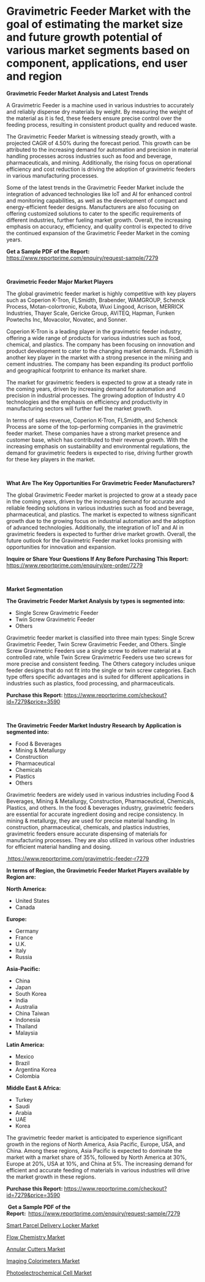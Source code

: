 <p><h1>Gravimetric Feeder Market with the goal of estimating the market size and future growth potential of various market segments based on component, applications, end user and region</h1></p><p><strong>Gravimetric Feeder Market Analysis and Latest Trends</strong></p>
<p><p>A Gravimetric Feeder is a machine used in various industries to accurately and reliably dispense dry materials by weight. By measuring the weight of the material as it is fed, these feeders ensure precise control over the feeding process, resulting in consistent product quality and reduced waste.</p><p>The Gravimetric Feeder Market is witnessing steady growth, with a projected CAGR of 4.50% during the forecast period. This growth can be attributed to the increasing demand for automation and precision in material handling processes across industries such as food and beverage, pharmaceuticals, and mining. Additionally, the rising focus on operational efficiency and cost reduction is driving the adoption of gravimetric feeders in various manufacturing processes.</p><p>Some of the latest trends in the Gravimetric Feeder Market include the integration of advanced technologies like IoT and AI for enhanced control and monitoring capabilities, as well as the development of compact and energy-efficient feeder designs. Manufacturers are also focusing on offering customized solutions to cater to the specific requirements of different industries, further fueling market growth. Overall, the increasing emphasis on accuracy, efficiency, and quality control is expected to drive the continued expansion of the Gravimetric Feeder Market in the coming years.</p></p>
<p><strong>Get a Sample PDF of the Report:&nbsp;</strong> <a href="https://www.reportprime.com/enquiry/request-sample/7279">https://www.reportprime.com/enquiry/request-sample/7279</a></p>
<p>&nbsp;</p>
<p><strong>Gravimetric Feeder Major Market Players</strong></p>
<p><p>The global gravimetric feeder market is highly competitive with key players such as Coperion K-Tron, FLSmidth, Brabender, WAMGROUP, Schenck Process, Motan-colortronic, Kubota, Wuxi Lingood, Acrison, MERRICK Industries, Thayer Scale, Gericke Group, AViTEQ, Hapman, Funken Powtechs Inc, Movacolor, Novatec, and Sonner.</p><p>Coperion K-Tron is a leading player in the gravimetric feeder industry, offering a wide range of products for various industries such as food, chemical, and plastics. The company has been focusing on innovation and product development to cater to the changing market demands. FLSmidth is another key player in the market with a strong presence in the mining and cement industries. The company has been expanding its product portfolio and geographical footprint to enhance its market share.</p><p>The market for gravimetric feeders is expected to grow at a steady rate in the coming years, driven by increasing demand for automation and precision in industrial processes. The growing adoption of Industry 4.0 technologies and the emphasis on efficiency and productivity in manufacturing sectors will further fuel the market growth.</p><p>In terms of sales revenue, Coperion K-Tron, FLSmidth, and Schenck Process are some of the top-performing companies in the gravimetric feeder market. These companies have a strong market presence and customer base, which has contributed to their revenue growth. With the increasing emphasis on sustainability and environmental regulations, the demand for gravimetric feeders is expected to rise, driving further growth for these key players in the market.</p></p>
<p>&nbsp;</p>
<p><strong>What Are The Key Opportunities For Gravimetric Feeder Manufacturers?</strong></p>
<p><p>The global Gravimetric Feeder market is projected to grow at a steady pace in the coming years, driven by the increasing demand for accurate and reliable feeding solutions in various industries such as food and beverage, pharmaceutical, and plastics. The market is expected to witness significant growth due to the growing focus on industrial automation and the adoption of advanced technologies. Additionally, the integration of IoT and AI in gravimetric feeders is expected to further drive market growth. Overall, the future outlook for the Gravimetric Feeder market looks promising with opportunities for innovation and expansion.</p></p>
<p><strong>Inquire or Share Your Questions If Any Before Purchasing This Report:</strong> <a href="https://www.reportprime.com/enquiry/pre-order/7279">https://www.reportprime.com/enquiry/pre-order/7279</a></p>
<p>&nbsp;</p>
<p><strong>Market Segmentation</strong></p>
<p><strong>The Gravimetric Feeder Market Analysis by types is segmented into:</strong></p>
<p><ul><li>Single Screw Gravimetric Feeder</li><li>Twin Screw Gravimetric Feeder</li><li>Others</li></ul></p>
<p><p>Gravimetric feeder market is classified into three main types: Single Screw Gravimetric Feeder, Twin Screw Gravimetric Feeder, and Others. Single Screw Gravimetric Feeders use a single screw to deliver material at a controlled rate, while Twin Screw Gravimetric Feeders use two screws for more precise and consistent feeding. The Others category includes unique feeder designs that do not fit into the single or twin screw categories. Each type offers specific advantages and is suited for different applications in industries such as plastics, food processing, and pharmaceuticals.</p></p>
<p><strong>Purchase this Report:&nbsp;</strong><a href="https://www.reportprime.com/checkout?id=7279&price=3590">https://www.reportprime.com/checkout?id=7279&price=3590</a></p>
<p>&nbsp;</p>
<p><strong>The Gravimetric Feeder Market Industry Research by Application is segmented into:</strong></p>
<p><ul><li>Food & Beverages</li><li>Mining & Metallurgy</li><li>Construction</li><li>Pharmaceutical</li><li>Chemicals</li><li>Plastics</li><li>Others</li></ul></p>
<p><p>Gravimetric feeders are widely used in various industries including Food & Beverages, Mining & Metallurgy, Construction, Pharmaceutical, Chemicals, Plastics, and others. In the food & beverages industry, gravimetric feeders are essential for accurate ingredient dosing and recipe consistency. In mining & metallurgy, they are used for precise material handling. In construction, pharmaceutical, chemicals, and plastics industries, gravimetric feeders ensure accurate dispensing of materials for manufacturing processes. They are also utilized in various other industries for efficient material handling and dosing.</p></p>
<p><a href="https://www.reportprime.com/gravimetric-feeder-r7279">&nbsp;https://www.reportprime.com/gravimetric-feeder-r7279</a></p>
<p><strong>In terms of Region, the Gravimetric Feeder Market Players available by Region are:</strong></p>
<p>
    <p> <strong> North America: </strong>
        <ul>
            <li>United States</li>
            <li>Canada</li>
        </ul>
        </p> 
    <p> <strong> Europe: </strong>
        <ul>
            <li>Germany</li>
            <li>France</li>
            <li>U.K.</li>
            <li>Italy</li>
            <li>Russia</li>
        </ul>
        </p> 
    <p> <strong> Asia-Pacific: </strong>
        <ul>
            <li>China</li>
            <li>Japan</li>
            <li>South Korea</li>
            <li>India</li>
            <li>Australia</li>
            <li>China Taiwan</li>
            <li>Indonesia</li>
            <li>Thailand</li>
            <li>Malaysia</li>
        </ul>
        </p> 
    <p> <strong> Latin America: </strong>
        <ul>
            <li>Mexico</li>
            <li>Brazil</li>
            <li>Argentina Korea</li>
            <li>Colombia</li>
        </ul>
        </p> 
    <p> <strong> Middle East & Africa: </strong>
        <ul>
            <li>Turkey</li>
            <li>Saudi</li>
            <li>Arabia</li>
            <li>UAE</li>
            <li>Korea</li>
        </ul>
    </p>
    </p>
<p><p>The gravimetric feeder market is anticipated to experience significant growth in the regions of North America, Asia Pacific, Europe, USA, and China. Among these regions, Asia Pacific is expected to dominate the market with a market share of 35%, followed by North America at 30%, Europe at 20%, USA at 10%, and China at 5%. The increasing demand for efficient and accurate feeding of materials in various industries will drive the market growth in these regions.</p></p>
<p><strong>Purchase this Report: </strong><a href="https://www.reportprime.com/checkout?id=7279&price=3590">https://www.reportprime.com/checkout?id=7279&price=3590</a></p>
<p>&nbsp;<strong>Get a Sample PDF of the Report:&nbsp;&nbsp;</strong><a href="https://www.reportprime.com/enquiry/request-sample/7279">https://www.reportprime.com/enquiry/request-sample/7279</a></p>
<p><strong></strong></p>
<p><p><a href="https://github.com/hrhzhypq19/Market-Research-Report-List-1/blob/main/smart-parcel-delivery-locker-market.md">Smart Parcel Delivery Locker Market</a></p><p><a href="https://github.com/brendafegmorris532/Market-Research-Report-List-2/blob/main/flow-chemistry-market.md">Flow Chemistry Market</a></p><p><a href="https://github.com/kishanagarner91/Market-Research-Report-List-1/blob/main/annular-cutters-market.md">Annular Cutters Market</a></p><p><a href="https://github.com/LarryPearsongXXfvf/Market-Research-Report-List-1/blob/main/imaging-colorimeters-market.md">Imaging Colorimeters Market</a></p><p><a href="https://www.linkedin.com/pulse/photoelectrochemical-cell-market-share-analysis-growth-ynoge?trackingId=UFG09hXTR7eyBAH76%2Bfqow%3D%3D">Photoelectrochemical Cell Market</a></p></p>